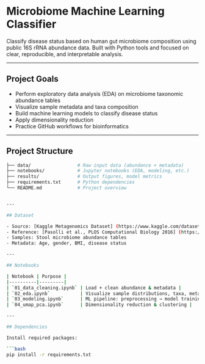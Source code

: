 # Microbiome Machine Learning Classifier

Classify disease status based on human gut microbiome composition using public 16S rRNA abundance data. 
Built with Python tools and focused on clear, reproducible, and interpretable analysis.

---

## Project Goals

- Perform exploratory data analysis (EDA) on microbiome taxonomic abundance tables
- Visualize sample metadata and taxa composition
- Build machine learning models to classify disease status
- Apply dimensionality reduction
- Practice GitHub workflows for bioinformatics

---

## Project Structure
```bash
├── data/                 # Raw input data (abundance + metadata)
├── notebooks/            # Jupyter notebooks (EDA, modeling, etc.)
├── results/              # Output figures, model metrics
├── requirements.txt      # Python dependencies
└── README.md             # Project overview


---

## Dataset

- Source: [Kaggle Metagenomics Dataset] (https://www.kaggle.com/datasets/antaresnyc/metagenomics/data)
- Reference: [Pasolli et al., PLOS Computational Biology 2016] (https://doi.org/10.1371/journal.pcbi.1004977)
- Samples: Stool microbiome abundance tables
- Metadata: Age, gender, BMI, disease status

---

## Notebooks

| Notebook | Purpose |
|----------|---------|
| `01_data_cleaning.ipynb` | Load + clean abundance & metadata |
| `02_eda.ipynb`           | Visualize sample distributions, taxa, metadata |
| `03_modeling.ipynb`      | ML pipeline: preprocessing → model training → evaluation |
| `04_umap_pca.ipynb`      | Dimensionality reduction & clustering |

---

## Dependencies

Install required packages:

```bash
pip install -r requirements.txt
